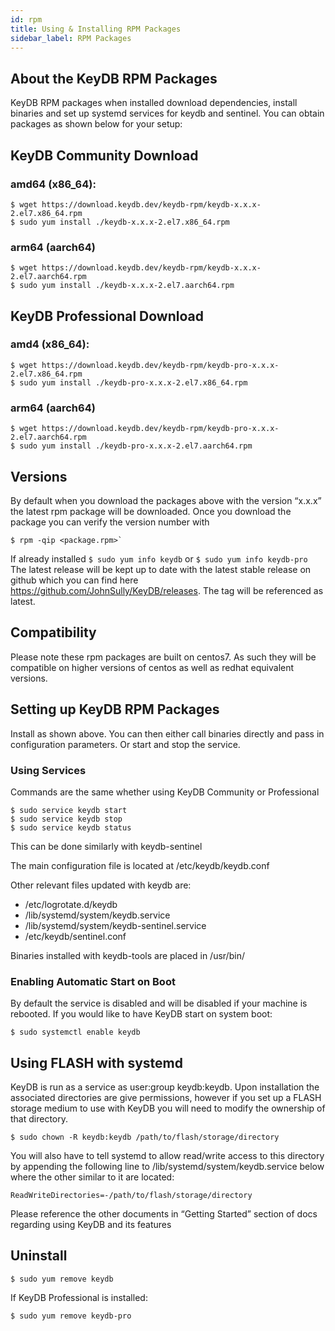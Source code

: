 ```yaml
---
id: rpm
title: Using & Installing RPM Packages
sidebar_label: RPM Packages
---
```


<div id="blog_body">


## About the KeyDB RPM Packages
KeyDB RPM packages when installed download dependencies, install binaries and set up systemd services for keydb and sentinel. You can obtain packages as shown below for your setup:

## KeyDB Community Download

### amd64 (x86_64):
```
$ wget https://download.keydb.dev/keydb-rpm/keydb-x.x.x-2.el7.x86_64.rpm
$ sudo yum install ./keydb-x.x.x-2.el7.x86_64.rpm
```
### arm64 (aarch64)
```
$ wget https://download.keydb.dev/keydb-rpm/keydb-x.x.x-2.el7.aarch64.rpm
$ sudo yum install ./keydb-x.x.x-2.el7.aarch64.rpm
```
## KeyDB Professional Download

### amd4 (x86_64):
```
$ wget https://download.keydb.dev/keydb-rpm/keydb-pro-x.x.x-2.el7.x86_64.rpm
$ sudo yum install ./keydb-pro-x.x.x-2.el7.x86_64.rpm
```
### arm64 (aarch64)
```
$ wget https://download.keydb.dev/keydb-rpm/keydb-pro-x.x.x-2.el7.aarch64.rpm
$ sudo yum install ./keydb-pro-x.x.x-2.el7.aarch64.rpm
```
## Versions
By default when you download the packages above with the version “x.x.x” the latest rpm package will be downloaded. Once you download the package you can verify the version number with 
```
$ rpm -qip <package.rpm>` 
```
If already installed `$ sudo yum info keydb` or `$ sudo yum info keydb-pro`
The latest release will be kept up to date with the latest stable release on github which you can find here https://github.com/JohnSully/KeyDB/releases. The tag will be referenced as latest.

## Compatibility
Please note these rpm packages are built on centos7. As such they will be compatible on higher versions of centos as well as redhat equivalent versions.

## Setting up KeyDB RPM Packages
Install as shown above. You can then either call binaries directly and pass in configuration parameters. Or start and stop the service.

### Using Services
Commands are the same whether using KeyDB Community or Professional
```
$ sudo service keydb start
$ sudo service keydb stop
$ sudo service keydb status
```
This can be done similarly with keydb-sentinel

The main configuration file is located at /etc/keydb/keydb.conf

Other relevant files updated with keydb are:
* /etc/logrotate.d/keydb
* /lib/systemd/system/keydb.service
* /lib/systemd/system/keydb-sentinel.service
* /etc/keydb/sentinel.conf

Binaries installed with keydb-tools are placed in /usr/bin/

### Enabling Automatic Start on Boot
By default the service is disabled and will be disabled if your machine is rebooted. If you would like to have KeyDB start on system boot:
```
$ sudo systemctl enable keydb
```

## Using FLASH with systemd
KeyDB is run as a service as user:group keydb:keydb. Upon installation the associated directories are give permissions, however if you set up a FLASH storage medium to use with KeyDB you will need to modify the ownership of that directory.
```
$ sudo chown -R keydb:keydb /path/to/flash/storage/directory
```
You will also have to tell systemd to allow read/write access to this directory by appending the following line to /lib/systemd/system/keydb.service below where the other similar to it are located:
```
ReadWriteDirectories=-/path/to/flash/storage/directory
```

Please reference the other documents in “Getting Started” section of docs regarding using KeyDB and its features

## Uninstall
```
$ sudo yum remove keydb
```
If KeyDB Professional is installed:
```
$ sudo yum remove keydb-pro
```

</div>
